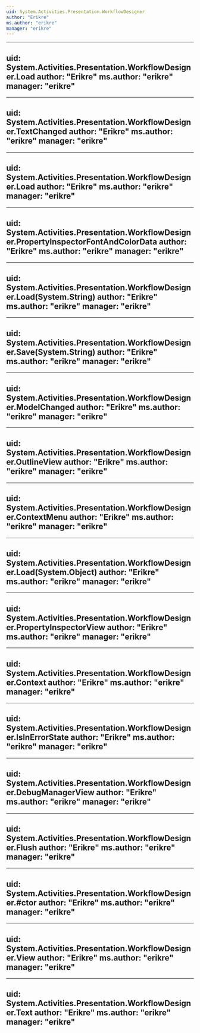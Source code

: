 ```yaml
---
uid: System.Activities.Presentation.WorkflowDesigner
author: "Erikre"
ms.author: "erikre"
manager: "erikre"
---
```


---
uid: System.Activities.Presentation.WorkflowDesigner.Load
author: "Erikre"
ms.author: "erikre"
manager: "erikre"
---

---
uid: System.Activities.Presentation.WorkflowDesigner.TextChanged
author: "Erikre"
ms.author: "erikre"
manager: "erikre"
---

---
uid: System.Activities.Presentation.WorkflowDesigner.Load
author: "Erikre"
ms.author: "erikre"
manager: "erikre"
---

---
uid: System.Activities.Presentation.WorkflowDesigner.PropertyInspectorFontAndColorData
author: "Erikre"
ms.author: "erikre"
manager: "erikre"
---

---
uid: System.Activities.Presentation.WorkflowDesigner.Load(System.String)
author: "Erikre"
ms.author: "erikre"
manager: "erikre"
---

---
uid: System.Activities.Presentation.WorkflowDesigner.Save(System.String)
author: "Erikre"
ms.author: "erikre"
manager: "erikre"
---

---
uid: System.Activities.Presentation.WorkflowDesigner.ModelChanged
author: "Erikre"
ms.author: "erikre"
manager: "erikre"
---

---
uid: System.Activities.Presentation.WorkflowDesigner.OutlineView
author: "Erikre"
ms.author: "erikre"
manager: "erikre"
---

---
uid: System.Activities.Presentation.WorkflowDesigner.ContextMenu
author: "Erikre"
ms.author: "erikre"
manager: "erikre"
---

---
uid: System.Activities.Presentation.WorkflowDesigner.Load(System.Object)
author: "Erikre"
ms.author: "erikre"
manager: "erikre"
---

---
uid: System.Activities.Presentation.WorkflowDesigner.PropertyInspectorView
author: "Erikre"
ms.author: "erikre"
manager: "erikre"
---

---
uid: System.Activities.Presentation.WorkflowDesigner.Context
author: "Erikre"
ms.author: "erikre"
manager: "erikre"
---

---
uid: System.Activities.Presentation.WorkflowDesigner.IsInErrorState
author: "Erikre"
ms.author: "erikre"
manager: "erikre"
---

---
uid: System.Activities.Presentation.WorkflowDesigner.DebugManagerView
author: "Erikre"
ms.author: "erikre"
manager: "erikre"
---

---
uid: System.Activities.Presentation.WorkflowDesigner.Flush
author: "Erikre"
ms.author: "erikre"
manager: "erikre"
---

---
uid: System.Activities.Presentation.WorkflowDesigner.#ctor
author: "Erikre"
ms.author: "erikre"
manager: "erikre"
---

---
uid: System.Activities.Presentation.WorkflowDesigner.View
author: "Erikre"
ms.author: "erikre"
manager: "erikre"
---

---
uid: System.Activities.Presentation.WorkflowDesigner.Text
author: "Erikre"
ms.author: "erikre"
manager: "erikre"
---
